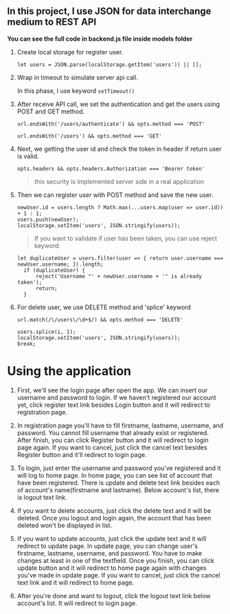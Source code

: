 ## In this project, I use JSON for data interchange medium to REST API
**You can see the full code in backend.js file inside models folder**


1. Create local storage for register user.
    ```
    let users = JSON.parse(localStorage.getItem('users')) || [];
    ```

2. Wrap in timeout to simulate server api call.
    
    In this phase, I use keyword ```setTimeout()```


3. After receive API call, we set the authentication and get the users using POST and GET method.
    ```
    url.endsWith('/users/authenticate') && opts.method === 'POST'
    
    url.endsWith('/users') && opts.method === 'GET'
    ```
    
4. Next, we getting the user id and check the token in header if return user is valid.
    ```
    opts.headers && opts.headers.Authorization === 'Bearer token'
    ```
   >this security is implemented server side in a real application
   
   
5. Then we can register user with POST method and save the new user.
    ```
    newUser.id = users.length ? Math.max(...users.map(user => user.id)) + 1 : 1;
    users.push(newUser);
    localStorage.setItem('users', JSON.stringify(users));
    ```
   >If you want to validate if user has been taken, you can use reject keyword.
    ```
    let duplicateUser = users.filter(user => { return user.username === newUser.username; }).length;
      if (duplicateUser) {
          reject('Username "' + newUser.username + '" is already taken');
          return;
      }
    ```
6. For delete user, we use DELETE method and 'splice' keyword  
    ```
    url.match(/\/users\/\d+$/) && opts.method === 'DELETE'
    ```
    ```
    users.splice(i, 1);
    localStorage.setItem('users', JSON.stringify(users));
    break;
    ```
    
# Using the application

1. First, we'll see the login page after open the app. We can insert our username and password to login. If we haven't registered our
   account yet, click register text link besides Login button and it will redirect to registration page.
   
2. In registration page you'll have to fill firstname, lastname, username, and password. You cannot fill username that already exist 
   or registered. After finish, you can click Register button and it will redirect to login page again. If you want to cancel, just
   click the cancel text besides Register button and it'll redirect to login page. 
   
3. To login, just enter the username and password you've registered and it will log to home page. In home page, you can see list of 
   account that have been registered. There is update and delete text link besides each of account's name(firstname and lastname). 
   Below account's list, there is logout text link.
   
4. If you want to delete accounts, just click the delete text and it will be deleted. Once you logout and login again, the account that 
   has been deleted won't be displayed in list.
   
5. If you want to update accounts, just click the update text and it will redirect to update page. In update page, you can change user's
   firstname, lastname, username, and password. You have to make changes at least in one of the textfield. Once you finish, you can
   click update button and it will redirect to home page again with changes you've made in update page. If you want to cancel, just
   click the cancel text link and it will redirect to home page.
   
6. After you're done and want to logout, click the logout text link below account's list. It will redirect to login page.
